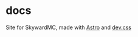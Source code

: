 # docs

Site for SkywardMC, made with [Astro](https://astro.build) and [dev.css](https://github.com/intergrav/dev.css)

